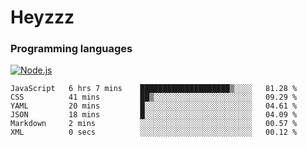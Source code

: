 # Heyzzz  

### Programming languages  

[![Node.js](https://img.shields.io/badge/-Node.js-262626?style=for-the-badge)](https://nodejs.org/ru)

<!--START_SECTION:waka-->

```text
JavaScript   6 hrs 7 mins    ████████████████████▒░░░░   81.28 %
CSS          41 mins         ██▒░░░░░░░░░░░░░░░░░░░░░░   09.29 %
YAML         20 mins         █░░░░░░░░░░░░░░░░░░░░░░░░   04.61 %
JSON         18 mins         █░░░░░░░░░░░░░░░░░░░░░░░░   04.09 %
Markdown     2 mins          ░░░░░░░░░░░░░░░░░░░░░░░░░   00.57 %
XML          0 secs          ░░░░░░░░░░░░░░░░░░░░░░░░░   00.12 %
```

<!--END_SECTION:waka-->
